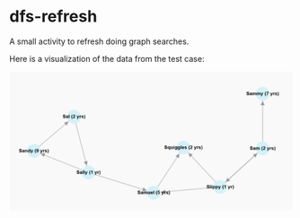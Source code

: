 # dfs-refresh

A small activity to refresh doing graph searches.

Here is a visualization of the data from the test case:

![Graph of the test data](images/salamanderGraph.png)